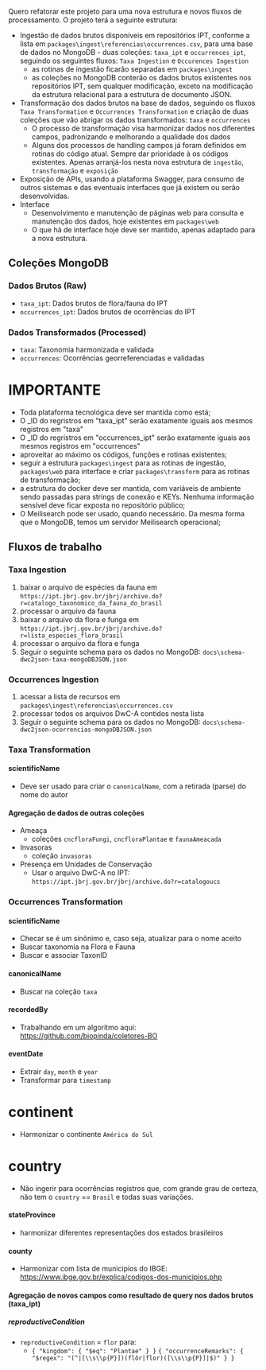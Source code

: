 Quero refatorar este projeto para uma nova estrutura e novos fluxos de processamento. O projeto terá a seguinte estrutura:

- Ingestão de dados brutos disponíveis em repositórios IPT, conforme a lista em `packages\ingest\referencias\occurrences.csv`, para uma base de dados no MongoDB - duas coleções: `taxa_ipt` e `occurrences_ipt`, seguindo os seguintes fluxos: `Taxa Ingestion` e `Occurences Ingestion`
  - as rotinas de ingestão ficarão separadas em `packages\ingest`
  - as coleções no MongoDB conterão os dados brutos existentes nos repositórios IPT, sem qualquer modificação, exceto na modificação da estrutura relacional para a estrutura de documento JSON.
- Transformação dos dados brutos na base de dados, seguindo os fluxos `Taxa Transformation` e `Occurrences Transformation` e criação de duas coleções que vão abrigar os dados transformados: `taxa` e `occurrences`
  - O processo de transformação visa harmonizar dados nos diferentes campos, padronizando e melhorando a qualidade dos dados
  - Alguns dos processos de handling campos já foram definidos em rotinas do código atual. Sempre dar prioridade à os códigos existentes. Apenas arranjá-los nesta nova estrutura de `ingestão`, `transformação` e `exposição`
- Exposição de APIs, usando a plataforma Swagger, para consumo de outros sistemas e das eventuais interfaces que já existem ou serão desenvolvidas.
- Interface
  - Desenvolvimento e manutenção de páginas web para consulta e manutenção dos dados, hoje existentes em `packages\web`
  - O que há de interface hoje deve ser mantido, apenas adaptado para a nova estrutura.

## Coleções MongoDB

### Dados Brutos (Raw)

- `taxa_ipt`: Dados brutos de flora/fauna do IPT
- `occurrences_ipt`: Dados brutos de ocorrências do IPT

### Dados Transformados (Processed)

- `taxa`: Taxonomia harmonizada e validada
- `occurrences`: Ocorrências georreferenciadas e validadas

# IMPORTANTE

- Toda plataforma tecnológica deve ser mantida como está;
- O \_ID do regristros em "taxa_ipt" serão exatamente iguais aos mesmos registros em "taxa"
- O \_ID do regristros em "occurrences_ipt" serão exatamente iguais aos mesmos registros em "occurrences"
- aproveitar ao máximo os códigos, funções e rotinas existentes;
- seguir a estrutura `packages\ingest` para as rotinas de ingestão, `packages\web` para interface e criar `packages\transform` para as rotinas de transformação;
- a estrutura do docker deve ser mantida, com variáveis de ambiente sendo passadas para strings de conexão e KEYs. Nenhuma informação sensível deve ficar exposta no repositório público;
- O Meilisearch pode ser usado, quando necessário. Da mesma forma que o MongoDB, temos um servidor Meilisearch operacional;

## Fluxos de trabalho

### Taxa Ingestion

1. baixar o arquivo de espécies da fauna em `https://ipt.jbrj.gov.br/jbrj/archive.do?r=catalogo_taxonomico_da_fauna_do_brasil`
2. processar o arquivo da fauna
3. baixar o arquivo da flora e funga em `https://ipt.jbrj.gov.br/jbrj/archive.do?r=lista_especies_flora_brasil`
4. processar o arquivo da flora e funga
5. Seguir o seguinte schema para os dados no MongoDB: `docs\schema-dwc2json-taxa-mongoDBJSON.json`

### Occurrences Ingestion

1. acessar a lista de recursos em `packages\ingest\referencias\occurrences.csv`
2. processar todos os arquivos DwC-A contidos nesta lista
3. Seguir o seguinte schema para os dados no MongoDB: `docs\schema-dwc2json-ocorrencias-mongoDBJSON.json`

### Taxa Transformation

#### scientificName

- Deve ser usado para criar o `canonicalName`, com a retirada (parse) do nome do autor

#### Agregação de dados de outras coleções

- Ameaça
  - coleções `cncfloraFungi`, `cncfloraPlantae` e `faunaAmeacada`
- Invasoras
  - coleção `invasoras`
- Presença em Unidades de Conservação
  - Usar o arquivo DwC-A no IPT: `https://ipt.jbrj.gov.br/jbrj/archive.do?r=catalogoucs`

### Occurrences Transformation

#### scientificName

- Checar se é um sinônimo e, caso seja, atualizar para o nome aceito
- Buscar taxonomia na Flora e Fauna
- Buscar e associar TaxonID

#### canonicalName

- Buscar na coleção `taxa`

#### recordedBy

- Trabalhando em um algoritmo aqui: https://github.com/biopinda/coletores-BO

#### eventDate

- Extrair `day`, `month` e `year`
- Transformar para `timestamp`

# continent

- Harmonizar o continente `América do Sul`

# country

- Não ingerir para ocorrências registros que, com grande grau de certeza, não tem o `country` == `Brasil` e todas suas variações.

#### stateProvince

- harmonizar diferentes representações dos estados brasileiros

#### county

- Harmonizar com lista de municipios do IBGE: https://www.ibge.gov.br/explica/codigos-dos-municipios.php

#### Agregação de novos campos como resultado de query nos dados brutos (taxa_ipt)

##### reproductiveCondition

- `reproductiveCondition` = `flor` para:
  - `{ "kingdom": { "$eq": "Plantae" } }`
    `{ "occurrenceRemarks": { "$regex": "(^|[\\s\\p{P}])(flôr|flor)([\\s\\p{P}]|$)" } }`
